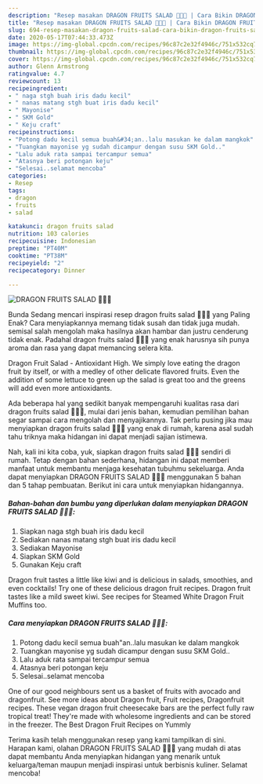 ```yaml
---
description: "Resep masakan DRAGON FRUITS SALAD 🍍🧀🥛 | Cara Bikin DRAGON FRUITS SALAD 🍍🧀🥛 Yang Menggugah Selera"
title: "Resep masakan DRAGON FRUITS SALAD 🍍🧀🥛 | Cara Bikin DRAGON FRUITS SALAD 🍍🧀🥛 Yang Menggugah Selera"
slug: 694-resep-masakan-dragon-fruits-salad-cara-bikin-dragon-fruits-salad-yang-menggugah-selera
date: 2020-05-17T07:44:33.473Z
image: https://img-global.cpcdn.com/recipes/96c87c2e32f4946c/751x532cq70/dragon-fruits-salad-🍍🧀🥛-foto-resep-utama.jpg
thumbnail: https://img-global.cpcdn.com/recipes/96c87c2e32f4946c/751x532cq70/dragon-fruits-salad-🍍🧀🥛-foto-resep-utama.jpg
cover: https://img-global.cpcdn.com/recipes/96c87c2e32f4946c/751x532cq70/dragon-fruits-salad-🍍🧀🥛-foto-resep-utama.jpg
author: Glenn Armstrong
ratingvalue: 4.7
reviewcount: 13
recipeingredient:
- " naga stgh buah iris dadu kecil"
- " nanas matang stgh buat iris dadu kecil"
- " Mayonise"
- " SKM Gold"
- " Keju craft"
recipeinstructions:
- "Potong dadu kecil semua buah&#34;an..lalu masukan ke dalam mangkok"
- "Tuangkan mayonise yg sudah dicampur dengan susu SKM Gold.."
- "Lalu aduk rata sampai tercampur semua"
- "Atasnya beri potongan keju"
- "Selesai..selamat mencoba"
categories:
- Resep
tags:
- dragon
- fruits
- salad

katakunci: dragon fruits salad 
nutrition: 103 calories
recipecuisine: Indonesian
preptime: "PT40M"
cooktime: "PT38M"
recipeyield: "2"
recipecategory: Dinner

---
```



![DRAGON FRUITS SALAD 🍍🧀🥛](https://img-global.cpcdn.com/recipes/96c87c2e32f4946c/751x532cq70/dragon-fruits-salad-🍍🧀🥛-foto-resep-utama.jpg)

Bunda Sedang mencari inspirasi resep dragon fruits salad 🍍🧀🥛 yang Paling Enak? Cara menyiapkannya memang tidak susah dan tidak juga mudah. semisal salah mengolah maka hasilnya akan hambar dan justru cenderung tidak enak. Padahal dragon fruits salad 🍍🧀🥛 yang enak harusnya sih punya aroma dan rasa yang dapat memancing selera kita.

Dragon Fruit Salad - Antioxidant High. We simply love eating the dragon fruit by itself, or with a medley of other delicate flavored fruits. Even the addition of some lettuce to green up the salad is great too and the greens will add even more antioxidants.

Ada beberapa hal yang sedikit banyak mempengaruhi kualitas rasa dari dragon fruits salad 🍍🧀🥛, mulai dari jenis bahan, kemudian pemilihan bahan segar sampai cara mengolah dan menyajikannya. Tak perlu pusing jika mau menyiapkan dragon fruits salad 🍍🧀🥛 yang enak di rumah, karena asal sudah tahu triknya maka hidangan ini dapat menjadi sajian istimewa.


Nah, kali ini kita coba, yuk, siapkan dragon fruits salad 🍍🧀🥛 sendiri di rumah. Tetap dengan bahan sederhana, hidangan ini dapat memberi manfaat untuk membantu menjaga kesehatan tubuhmu sekeluarga. Anda dapat menyiapkan DRAGON FRUITS SALAD 🍍🧀🥛 menggunakan 5 bahan dan 5 tahap pembuatan. Berikut ini cara untuk menyiapkan hidangannya.

<!--inarticleads1-->

##### Bahan-bahan dan bumbu yang diperlukan dalam menyiapkan DRAGON FRUITS SALAD 🍍🧀🥛:

1. Siapkan  naga stgh buah iris dadu kecil
1. Sediakan  nanas matang stgh buat iris dadu kecil
1. Sediakan  Mayonise
1. Siapkan  SKM Gold
1. Gunakan  Keju craft


Dragon fruit tastes a little like kiwi and is delicious in salads, smoothies, and even cocktails! Try one of these delicious dragon fruit recipes. Dragon fruit tastes like a mild sweet kiwi. See recipes for Steamed White Dragon Fruit Muffins too. 

<!--inarticleads2-->

##### Cara menyiapkan DRAGON FRUITS SALAD 🍍🧀🥛:

1. Potong dadu kecil semua buah&#34;an..lalu masukan ke dalam mangkok
1. Tuangkan mayonise yg sudah dicampur dengan susu SKM Gold..
1. Lalu aduk rata sampai tercampur semua
1. Atasnya beri potongan keju
1. Selesai..selamat mencoba


One of our good neighbours sent us a basket of fruits with avocado and dragonfruit. See more ideas about Dragon fruit, Fruit recipes, Dragonfruit recipes. These vegan dragon fruit cheesecake bars are the perfect fully raw tropical treat! They&#39;re made with wholesome ingredients and can be stored in the freezer. The Best Dragon Fruit Recipes on Yummly 

Terima kasih telah menggunakan resep yang kami tampilkan di sini. Harapan kami, olahan DRAGON FRUITS SALAD 🍍🧀🥛 yang mudah di atas dapat membantu Anda menyiapkan hidangan yang menarik untuk keluarga/teman maupun menjadi inspirasi untuk berbisnis kuliner. Selamat mencoba!

